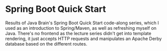 # Spring Boot Quick Start
Results of Java Brain's Spring Boot Quick Start code-along series, which I used as an introduction to Spring/Maven, as well as refreshing myself on Java. There's no frontend as the lecture series didn't get into template rendering, it just accepts HTTP requests and manipulates an Apache Derby database based on the different routes.

